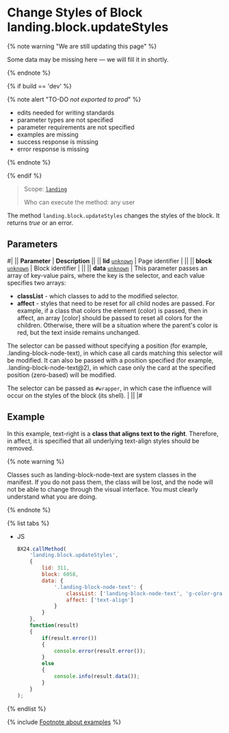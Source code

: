 # Change Styles of Block landing.block.updateStyles

{% note warning "We are still updating this page" %}

Some data may be missing here — we will fill it in shortly.

{% endnote %}

{% if build == 'dev' %}

{% note alert "TO-DO _not exported to prod_" %}

- edits needed for writing standards
- parameter types are not specified
- parameter requirements are not specified
- examples are missing
- success response is missing
- error response is missing

{% endnote %}

{% endif %}

> Scope: [`landing`](../../../scopes/permissions.md)
>
> Who can execute the method: any user

The method `landing.block.updateStyles` changes the styles of the block. It returns _true_ or an error.

## Parameters

#|
|| **Parameter** | **Description** ||
|| **lid**
[`unknown`](../../../data-types.md) | Page identifier | ||
|| **block**
[`unknown`](../../../data-types.md) | Block identifier | ||
|| **data**
[`unknown`](../../../data-types.md) | This parameter passes an array of key-value pairs, where the key is the selector, and each value specifies two arrays:
- **classList** - which classes to add to the modified selector.
- **affect** - styles that need to be reset for all child nodes are passed. For example, if a class that colors the element (color) is passed, then in affect, an array [color] should be passed to reset all colors for the children. Otherwise, there will be a situation where the parent's color is red, but the text inside remains unchanged.

The selector can be passed without specifying a position (for example, .landing-block-node-text), in which case all cards matching this selector will be modified. It can also be passed with a position specified (for example, .landing-block-node-text@2), in which case only the card at the specified position (zero-based) will be modified.

The selector can be passed as `#wrapper`, in which case the influence will occur on the styles of the block (its shell). | ||
|#

## Example

In this example, text-right is a **class that aligns text to the right**. Therefore, in affect, it is specified that all underlying text-align styles should be removed.

{% note warning %}

Classes such as landing-block-node-text are system classes in the manifest. If you do not pass them, the class will be lost, and the node will not be able to change through the visual interface. You must clearly understand what you are doing.

{% endnote %}

{% list tabs %}

- JS

    ```js
    BX24.callMethod(
        'landing.block.updateStyles',
        {
            lid: 311,
            block: 6058,
            data: {
                '.landing-block-node-text': {
                    classList: ['landing-block-node-text', 'g-color-gray-light-v2', 'text-right'],
                    affect: ['text-align']
                }
            }
        },
        function(result)
        {
            if(result.error())
            {
                console.error(result.error());
            }
            else
            {
                console.info(result.data());
            }
        }
    );
    ```

{% endlist %}



{% include [Footnote about examples](../../../../_includes/examples.md) %}